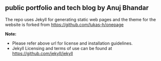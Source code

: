 ## public portfolio and tech blog by **Anuj Bhandar**

The repo uses Jekyll for generating static web pages and the theme for the website is forked from https://github.com/lukas-h/onepage

**Note:**
* Please refer above url for license and installation guidelines.
* Jekyll Licensing and terms of use can be found at https://github.com/jekyll/jekyll
